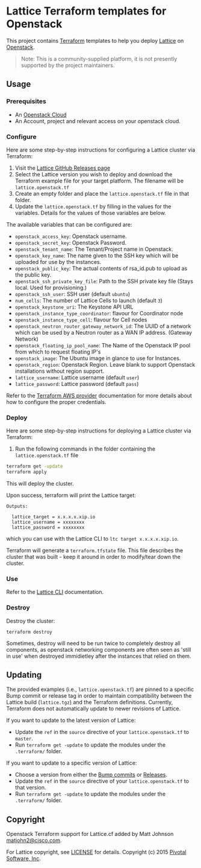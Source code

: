 # Lattice Terraform templates for Openstack

This project contains [Terraform](https://www.terraform.io/) templates to help you deploy
[Lattice](https://github.com/cloudfoundry-incubator/lattice) on
[Openstack](http://www.openstack.org/). 

> Note: This is a community-supplied platform, it is not presently supported by the project maintainers.

## Usage

### Prerequisites

* An [Openstack Cloud](http://www.openstack.org/)
* An Account, project and relevant access on your openstack cloud.

### Configure

Here are some step-by-step instructions for configuring a Lattice cluster via Terraform:

1. Visit the [Lattice GitHub Releases page](https://github.com/cloudfoundry-incubator/lattice/releases)
2. Select the Lattice version you wish to deploy and download the Terraform example file for your target platform.  The filename will be `lattice.openstack.tf`
3. Create an empty folder and place the `lattice.openstack.tf` file in that folder.
4. Update the `lattice.openstack.tf` by filling in the values for the variables.  Details for the values of those variables are below.

The available variables that can be configured are:

* `openstack_access_key`: Openstack username.
* `openstack_secret_key`: Openstack Password.
* `openstack_tenant_name`: The Tenant/Project name in Openstack.
* `openstack_key_name`: The name given to the SSH key which will be uploaded for use by the instances.
* `openstack_public_key`: The actual contents of rsa_id.pub to upload as the public key.
* `openstack_ssh_private_key_file`: Path to the SSH private key file (Stays local. Used for provisioning.)
* `openstack_ssh_user`: SSH user (default `ubuntu`)
* `num_cells`: The number of Lattice Cells to launch (default `3`)
* `openstack_keystone_uri`: The Keystone API URL
*  `openstack_instance_type_coordinator`: flavour for Coordinator node
* `openstack_instance_type_cell`: flavour for Cell nodes
* `openstack_neutron_router_gateway_network_id`: The UUID of a network which can be used by a Neutron router as a WAN IP address. (Gateway Network)
* `openstack_floating_ip_pool_name`: The Name of the Openstack IP pool from which to request floating IP's
* `openstack_image`: The Ubuntu image in glance to use for Instances.
* `openstack_region`: Openstack Region. Leave blank to support Openstack installations without region support.
* `lattice_username`: Lattice username (default `user`)
* `lattice_password`: Lattice password (default `pass`)


Refer to the [Terraform AWS provider](https://www.terraform.io/docs/providers/openstack/index.html)
documentation for more details about how to configure the proper credentials.

### Deploy

Here are some step-by-step instructions for deploying a Lattice cluster via Terraform:

1. Run the following commands in the folder containing the `lattice.openstack.tf` file

  ```bash
  terraform get -update
  terraform apply
  ```

  This will deploy the cluster.

Upon success, terraform will print the Lattice target:

```
Outputs:

  lattice_target = x.x.x.x.xip.io
  lattice_username = xxxxxxxx
  lattice_password = xxxxxxxx
```

which you can use with the Lattice CLI to `ltc target x.x.x.x.xip.io`.

Terraform will generate a `terraform.tfstate` file.  This file describes the cluster that was built - keep it around in order to modify/tear down the cluster.

### Use

Refer to the [Lattice CLI](../../ltc) documentation.

### Destroy

Destroy the cluster:

```
terraform destroy
```

Sometimes, destroy will need to be run twice to completely destroy all components, as openstack networking components are often seen as 'still in use' when destroyed immidietley after the instances that relied on them.


## Updating

The provided examples (i.e., `lattice.openstack.tf`) are pinned to a specific Bump commit or release tag in order to maintain compatibility between the Lattice build (`lattice.tgz`) and the Terraform definitions.  Currently, Terraform does not automatically update to newer revisions of Lattice.  

If you want to update to the latest version of Lattice:  
  - Update the `ref` in the `source` directive of your `lattice.openstack.tf` to `master`.
  - Run `terraform get -update` to update the modules under the `.terraform/` folder.
 
If you want to update to a specific version of Lattice:
  - Choose a version from either the [Bump commits](https://github.com/cloudfoundry-incubator/lattice/commits/master) or [Releases](https://github.com/cloudfoundry-incubator/lattice/releases).
  - Update the `ref` in the `source` directive of your `lattice.openstack.tf` to that version.
  - Run `terraform get -update` to update the modules under the `.terraform/` folder.


## Copyright
Openstack Terraform support for Lattice.cf added by Matt Johnson <matjohn2@cisco.com>.

For Lattice copyright, see [LICENSE](../../docs/LICENSE) for details.
Copyright (c) 2015 [Pivotal Software, Inc](http://www.pivotal.io/).
